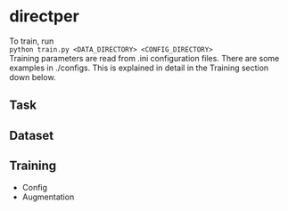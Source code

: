 # directper

To train, run  
`python train.py <DATA_DIRECTORY> <CONFIG_DIRECTORY>`  
Training parameters are read from .ini configuration files. There are some examples in ./configs. This is explained in detail in the Training section down below.

## Task

## Dataset

## Training
* Config
* Augmentation
